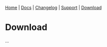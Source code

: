 [Home](/) | [Docs](/docs) | [Changelog](/changelog) | [Support](/support) | [Download](/download)

# Download

...
